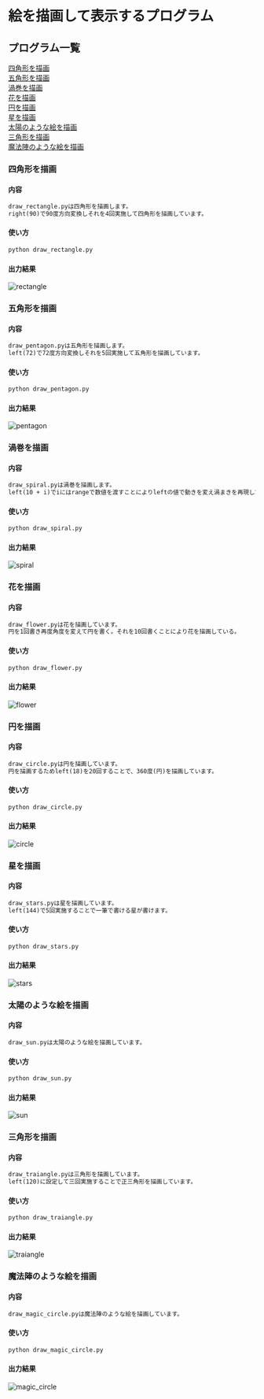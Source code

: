 # 絵を描画して表示するプログラム
## プログラム一覧
[四角形を描画](#四角形を描画)  
[五角形を描画](#五角形を描画)  
[渦巻を描画](#渦巻を描画)  
[花を描画](#花を描画)  
[円を描画](#円を描画)  
[星を描画](#星を描画)  
[太陽のような絵を描画](#太陽のような絵を描画)  
[三角形を描画](#三角形を描画)  
[魔法陣のような絵を描画](#魔法陣のような絵を描画)  


### 四角形を描画
#### 内容
```md
draw_rectangle.pyは四角形を描画します。
right(90)で90度方向変換しそれを4回実施して四角形を描画しています。
```
#### 使い方
```python
python draw_rectangle.py
```
#### 出力結果
![rectangle](image/rectangle.JPG)

### 五角形を描画
#### 内容
```md
draw_pentagon.pyは五角形を描画します。
left(72)で72度方向変換しそれを5回実施して五角形を描画しています。
```
#### 使い方
```python
python draw_pentagon.py
```
#### 出力結果
![pentagon](image/pentagon.JPG)

### 渦巻を描画
#### 内容
```md
draw_spiral.pyは渦巻を描画します。
left(10 + i)でiにはrangeで数値を渡すことによりleftの値で動きを変え渦まきを再現している。
```
#### 使い方
```python
python draw_spiral.py
```
#### 出力結果
![spiral](image/spiral.JPG)

### 花を描画
#### 内容
```md
draw_flower.pyは花を描画しています。
円を1回書き再度角度を変えて円を書く。それを10回書くことにより花を描画している。
```
#### 使い方
```python
python draw_flower.py
```
#### 出力結果
![flower](image/flower.JPG)

### 円を描画
#### 内容
```md
draw_circle.pyは円を描画しています。
円を描画するためleft(18)を20回することで、360度(円)を描画しています。
```
#### 使い方
```python
python draw_circle.py

```
#### 出力結果
![circle](image/circle.JPG)

### 星を描画
#### 内容
```md
draw_stars.pyは星を描画しています。
left(144)で5回実施することで一筆で書ける星が書けます。
```
#### 使い方
```python
python draw_stars.py
```
#### 出力結果
![stars](image/stars.JPG)

### 太陽のような絵を描画
#### 内容
```md
draw_sun.pyは太陽のような絵を描画しています。
```
#### 使い方
```python
python draw_sun.py
```
#### 出力結果
![sun](image/sun.JPG)

### 三角形を描画
#### 内容
```md
draw_traiangle.pyは三角形を描画しています。
left(120)に設定して三回実施することで正三角形を描画しています。
```
#### 使い方
```python
python draw_traiangle.py
```
#### 出力結果
![traiangle](image/traiangle.JPG)

### 魔法陣のような絵を描画
#### 内容
```md
draw_magic_circle.pyは魔法陣のような絵を描画しています。
```
#### 使い方
```python
python draw_magic_circle.py
```
#### 出力結果
![magic_circle](image/magic_circle.JPG)
